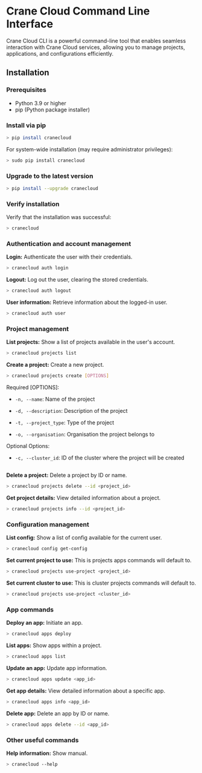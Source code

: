# Crane Cloud Command Line Interface

Crane Cloud CLI is a powerful command-line tool that enables seamless interaction with Crane Cloud services, allowing you to manage projects, applications, and configurations efficiently.

## Installation

### Prerequisites

- Python 3.9 or higher
- pip (Python package installer)

### Install via pip

```bash
> pip install cranecloud
```

For system-wide installation (may require administrator privileges):

```bash
> sudo pip install cranecloud
```

### Upgrade to the latest version

```bash
> pip install --upgrade cranecloud
```

### Verify installation

Verify that the installation was successful:

```bash
> cranecloud
```

### Authentication and account management

**Login:** Authenticate the user with their credentials.

```bash
> cranecloud auth login
```

**Logout:** Log out the user, clearing the stored credentials.

```bash
> cranecloud auth logout
```

**User information:** Retrieve information about the logged-in user.

```bash
> cranecloud auth user
```

### Project management

**List projects:** Show a list of projects available in the user's account.

```bash
> cranecloud projects list
```

**Create a project:** Create a new project.

```bash
> cranecloud projects create [OPTIONS]
```

Required [OPTIONS]:

- `-n, --name`: Name of the project

- `-d, --description`: Description of the project

- `-t, --project_type`: Type of the project

- `-o, --organisation`: Organisation the project belongs to

Optional Options:

- `-c, --cluster_id`: ID of the cluster where the project will be created


## 

**Delete a project:** Delete a project by ID or name.

```bash
> cranecloud projects delete --id <project_id>
```

**Get project details:** View detailed information about a project.

```bash
> cranecloud projects info --id <project_id>
```

### Configuration management

**List config:** Show a list of config available for the current user.

```bash
> cranecloud config get-config
```

**Set current project to use:** This is projects apps commands will default to.

```bash
> cranecloud projects use-project <project_id>
```

**Set current cluster to use:** This is cluster projects commands will default to.

```bash
> cranecloud projects use-project <cluster_id>
```

### App commands

**Deploy an app:** Initiate an app.

```bash
> cranecloud apps deploy
```

**List apps:** Show apps within a project.

```bash
> cranecloud apps list 
```

**Update an app:** Update app information.

```bash
> cranecloud apps update <app_id>
```

**Get app details:** View detailed information about a specific app.

```bash
> cranecloud apps info <app_id>
```

**Delete app:** Delete an app by ID or name.

```bash
> cranecloud apps delete --id <app_id>
```

### Other useful commands

**Help information:** Show manual.

```bash
> cranecloud --help
```
